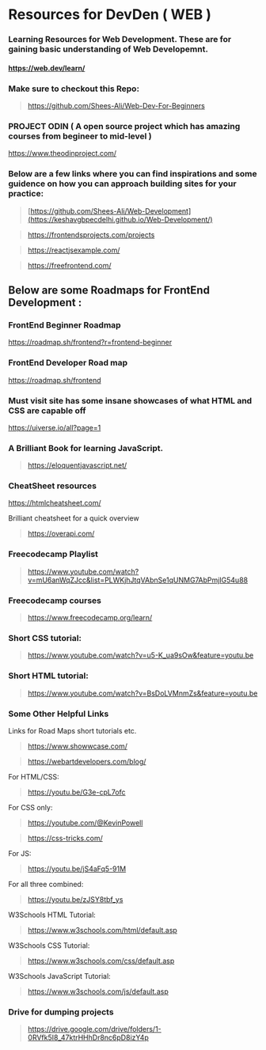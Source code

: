 # Resources for DevDen ( WEB )

### Learning Resources for Web Development. These are for gaining basic understanding of Web Developemnt.

#### https://web.dev/learn/

### Make sure to checkout this Repo:
> https://github.com/Shees-Ali/Web-Dev-For-Beginners

### PROJECT ODIN ( A open source project which has amazing courses from begineer to mid-level )
https://www.theodinproject.com/

### Below are a few links where you can find inspirations and some guidence on how you can approach building sites for your practice:
> [https://github.com/Shees-Ali/Web-Development](https://keshavgbpecdelhi.github.io/Web-Development/)

> https://frontendsprojects.com/projects

> https://reactjsexample.com/

> https://freefrontend.com/

## Below are some Roadmaps for FrontEnd Development :
### FrontEnd Beginner Roadmap 
https://roadmap.sh/frontend?r=frontend-beginner

### FrontEnd Developer Road map 
https://roadmap.sh/frontend

### Must visit site has some insane showcases of what HTML and CSS are capable off 
https://uiverse.io/all?page=1

### A Brilliant Book for learning JavaScript.
> https://eloquentjavascript.net/

### CheatSheet resources 
https://htmlcheatsheet.com/

Brilliant cheatsheet for a quick overview 
>https://overapi.com/

### Freecodecamp Playlist
> https://www.youtube.com/watch?v=mU6anWqZJcc&list=PLWKjhJtqVAbnSe1qUNMG7AbPmjIG54u88
### Freecodecamp courses
> https://www.freecodecamp.org/learn/

### Short CSS tutorial:
> https://www.youtube.com/watch?v=u5-K_ua9sOw&feature=youtu.be
### Short HTML tutorial:
> https://www.youtube.com/watch?v=BsDoLVMnmZs&feature=youtu.be

### Some Other Helpful Links

Links for Road Maps short tutorials etc.
>https://www.showwcase.com/

>https://webartdevelopers.com/blog/

For HTML/CSS:
> https://youtu.be/G3e-cpL7ofc

For CSS only:
> https://youtube.com/@KevinPowell

> https://css-tricks.com/

For JS:
> https://youtu.be/jS4aFq5-91M

For all three combined:
> https://youtu.be/zJSY8tbf_ys

W3Schools HTML Tutorial:
> https://www.w3schools.com/html/default.asp

W3Schools CSS Tutorial:
> https://www.w3schools.com/css/default.asp

W3Schools JavaScript Tutorial:
> https://www.w3schools.com/js/default.asp

### Drive for dumping projects
> https://drive.google.com/drive/folders/1-0RVfk5I8_47ktrHHhDr8nc6pD8izY4p

